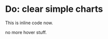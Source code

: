 # Do: clear simple charts

This is inline code now.
<!-- INSERT:"DontSimpleChart" -->
no more hover stuff.